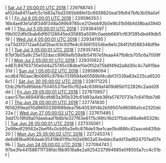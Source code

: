 | [Sat Jul  7 05:00:01 UTC 2018](https://transfer.sh/SJYBJ/dashninja-dbdump-20180707070001.tar.bz2) | 229768745 | af024a9417aefc5c1d83a7bd2065b68fe13c6939820eaf3fb947bfb3b59a0ef6 | 
| [Fri Jul  6 05:00:01 UTC 2018](https://transfer.sh/IsL1d/dashninja-dbdump-20180706070001.tar.bz2) | 229596353 | 16b4ae83e1a1df346f348a099b9785ce212ebb92b0e9b31b56bfd38bad3940e6 | 
| [Thu Jul  5 05:00:01 UTC 2018](https://transfer.sh/SRulE/dashninja-dbdump-20180705070001.tar.bz2) | 229364597 | f9b002dfb0bab6df60126645ed35885a509fc0aebb6681cf63f395dbd49db519 | 
| [Wed Jul  4 05:00:01 UTC 2018](https://transfer.sh/J3zWn/dashninja-dbdump-20180704070001.tar.bz2) | 229341195 | ca73d2f3712aa62af2bac63c92ffe4c636615554be8e1c284f2fd588348df9e3 | 
| [Tue Jul  3 05:00:01 UTC 2018](https://transfer.sh/5abla/dashninja-dbdump-20180703070001.tar.bz2) | 229357452 | 87bf3b05a9c25e132dacc8969afb59a1b54167e5feaa447fb8cb705c6a7008f7 | 
| [Mon Jul  2 05:00:01 UTC 2018](https://transfer.sh/EDoEO/dashninja-dbdump-20180702070001.tar.bz2) | 229310822 | ed87c89763730e0d4a25745c08dbef0e0f52d75b6f49d2a8d30c4c7a915be31d | 
| [Sun Jul  1 05:00:02 UTC 2018](https://transfer.sh/13YlP8/dashninja-dbdump-20180701070002.tar.bz2) | 228598094 | ecd64760aac9b0665c9794c1319594e60569bf4cdbf31339a83e225ca65206c1 | 
| [Sat Jun 30 05:00:02 UTC 2018](https://transfer.sh/k0UxO/dashninja-dbdump-20180630070002.tar.bz2) | 228171225 | f2dc2fbf5d85bbb75045537be10cf92a4c636fda1409d85b1122826c2add28dd | 
| [Fri Jun 29 05:00:01 UTC 2018](https://transfer.sh/jrnVo/dashninja-dbdump-20180629070001.tar.bz2) | 227870857 | caec57bc4694818cdfd83a3f0b33fc61d93a4eb36fa57670731e7c6411bb7d6d | 
| [Thu Jun 28 05:00:01 UTC 2018](https://transfer.sh/1464bn/dashninja-dbdump-20180628070001.tar.bz2) | 227741830 | f658269ea010d9650336f689dea79b4053914b2b59507e96086a1ce2320dc22a | 
| [Wed Jun 27 05:00:02 UTC 2018](https://transfer.sh/D3mWx/dashninja-dbdump-20180627070002.tar.bz2) | 227611485 | 3dd17c19fd9a01daebaaf1b8b1e327f63e6175c98fc16d37f5dce86a8e65328c | 
| [Tue Jun 26 05:00:01 UTC 2018](https://transfer.sh/HoB5Z/dashninja-dbdump-20180626070001.tar.bz2) | 227335061 | 2e98edf29562e2beff4c0cb95a3e6c878de51be1cae0bd886c42aaceb82fbb20 | 
| [Mon Jun 25 05:00:02 UTC 2018](https://transfer.sh/i3NpL/dashninja-dbdump-20180625070002.tar.bz2) | 227245374 | de6d89ba906daab35419b611fbcfd2e6802a53edabc6add13ad824707ad07e9b | 
| [Sun Jun 24 05:00:02 UTC 2018](https://transfer.sh/j9HjG/dashninja-dbdump-20180624070002.tar.bz2) | 227084743 | 97be3fe44158671f738fdc18b9519a8e2a9254237994685e0f8555a7cc4c51bf | 
